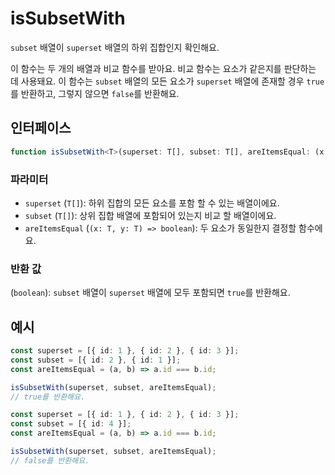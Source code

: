 # isSubsetWith

`subset` 배열이 `superset` 배열의 하위 집합인지 확인해요.

이 함수는 두 개의 배열과 비교 함수를 받아요. 비교 함수는 요소가 같은지를 판단하는 데 사용돼요. 이 함수는 `subset` 배열의 모든 요소가 `superset` 배열에 존재할 경우 `true`를 반환하고, 그렇지 않으면 `false`를 반환해요.

## 인터페이스

```typescript
function isSubsetWith<T>(superset: T[], subset: T[], areItemsEqual: (x: T, y: T) => boolean): boolean;
```

### 파라미터

- `superset` (`T[]`): 하위 집합의 모든 요소를 포함 할 수 있는 배열이에요.
- `subset` (`T[]`): 상위 집합 배열에 포함되어 있는지 비교 할 배열이에요.
- `areItemsEqual` (`(x: T, y: T) => boolean`): 두 요소가 동일한지 결정할 함수에요.

### 반환 값

(`boolean`): `subset` 배열이 `superset` 배열에 모두 포함되면 `true`를 반환해요.

## 예시

```typescript
const superset = [{ id: 1 }, { id: 2 }, { id: 3 }];
const subset = [{ id: 2 }, { id: 1 }];
const areItemsEqual = (a, b) => a.id === b.id;

isSubsetWith(superset, subset, areItemsEqual);
// true를 반환해요.

const superset = [{ id: 1 }, { id: 2 }, { id: 3 }];
const subset = [{ id: 4 }];
const areItemsEqual = (a, b) => a.id === b.id;

isSubsetWith(superset, subset, areItemsEqual);
// false를 반환해요.
```
